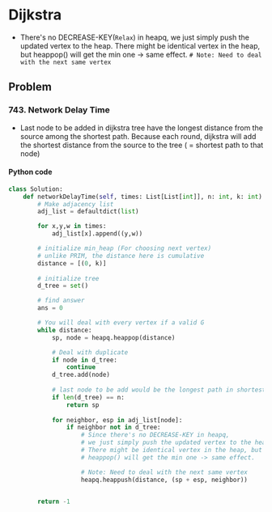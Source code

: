 # Dijkstra

- There's no DECREASE-KEY(`Relax`) in heapq, we just simply push the updated vertex to the heap. There might be identical vertex in the heap, but heappop() will get the min one -> same effect. `# Note: Need to deal with the next same vertex`

## Problem 

### 743. Network Delay Time

- Last node to be added in dijkstra tree have the longest distance from the source among the shortest path. Because each round, dijkstra will add the shortest distance from the source to the tree ( = shortest path to that node)

#### Python code

```python
class Solution:
    def networkDelayTime(self, times: List[List[int]], n: int, k: int) -> int:
        # Make adjacency list
        adj_list = defaultdict(list)

        for x,y,w in times:
            adj_list[x].append((y,w))

        # initialize min_heap (For choosing next vertex) 
        # unlike PRIM, the distance here is cumulative
        distance = [(0, k)]
        
        # initialize tree
        d_tree = set()

        # find answer
        ans = 0

        # You will deal with every vertex if a valid G
        while distance:
            sp, node = heapq.heappop(distance)

            # Deal with duplicate
            if node in d_tree:
                continue
            d_tree.add(node)
            
            # last node to be add would be the longest path in shortest path
            if len(d_tree) == n:
                return sp
            
            for neighbor, esp in adj_list[node]:
                if neighbor not in d_tree:
                    # Since there's no DECREASE-KEY in heapq,
                    # we just simply push the updated vertex to the heap.
                    # There might be identical vertex in the heap, but 
                    # heappop() will get the min one -> same effect.

                    # Note: Need to deal with the next same vertex
                    heapq.heappush(distance, (sp + esp, neighbor))


        return -1

```